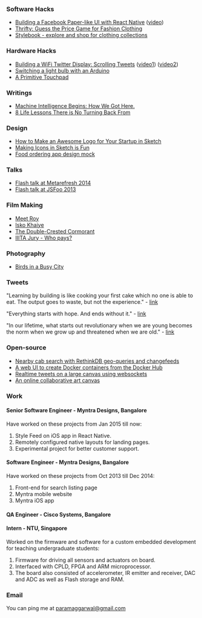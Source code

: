 ### Software Hacks

* [Building a Facebook Paper-like UI with React Native](https://medium.com/@paramaggarwal/building-a-facebook-paper-like-ui-with-react-native-4a753623d343) ([video](https://vimeo.com/175727390))
* [Thrifty: Guess the Price Game for Fashion Clothing](https://vimeo.com/163112588)
* [Stylebook - explore and shop for clothing collections](https://vimeo.com/129634730)

### Hardware Hacks

* [Building a WiFi Twitter Display: Scrolling Tweets](https://medium.com/@paramaggarwal/building-a-wifi-twitter-display-scrolling-tweets-7788d20ffbd3#.1mu5onwxd) ([video1](https://vimeo.com/49606294)) ([video2](https://vimeo.com/46611743))
* [Switching a light bulb with an Arduino](https://vimeo.com/47259792)
* [A Primitive Touchpad](https://vimeo.com/18922055)

### Writings

* [Machine Intelligence Begins: How We Got Here.](https://medium.com/@paramaggarwal/machine-intelligence-begins-how-we-got-here-eecc8cbec49e#.opotke1qi)
* [8 Life Lessons There is No Turning Back From](https://medium.com/@paramaggarwal/8-life-lessons-there-is-no-turning-back-from-db1de3fa34e0#.fempys1yz)

### Design

* [How to Make an Awesome Logo for Your Startup in Sketch](https://medium.com/sketch-app-sources/tutorial-make-an-awesome-logo-for-your-startup-with-sketch-6a7a9187023c)
* [Making Icons in Sketch is Fun](https://medium.com/ux-for-india/making-icons-in-sketch-is-fun-60cc67ed54b0)
* [Food ordering app design mock](http://github.com/paramaggarwal/hungry)

### Talks

* [Flash talk at Metarefresh 2014](https://www.youtube.com/watch?v=iG01gVs9Wpo)
* [Flash talk at JSFoo 2013](https://www.youtube.com/watch?v=ZvXuW3tyQF0&t=6m35s)

### Film Making

* [Meet Roy](https://vimeo.com/19773975)
* [Isko Khaiye](https://vimeo.com/18638097)
* [The Double-Crested Cormorant ](https://vimeo.com/68470594)
* [IIITA Jury - Who pays?](https://vimeo.com/22465409)

### Photography

* [Birds in a Busy City](https://medium.com/@paramaggarwal/birds-in-a-busy-city-44cce47943e8#.5mx57kgo4)

### Tweets

"Learning by building is like cooking your first cake which no one is able to eat. The output goes to waste, but not the experience." - [link](https://twitter.com/paramaggarwal/status/676758747000147969)

"Everything starts with hope. And ends without it." - [link](https://twitter.com/paramaggarwal/status/665578012818210817)

"In our lifetime, what starts out revolutionary when we are young becomes the norm when we grow up and threatened when we are old." - [link](https://twitter.com/paramaggarwal/status/657408132960813056)

### Open-source

* [Nearby cab search with RethinkDB geo-queries and changefeeds](https://github.com/paramaggarwal/nearby-cabs)
* [A web UI to create Docker containers from the Docker Hub](https://github.com/paramaggarwal/dockerweb)
* [Realtime tweets on a large canvas using websockets](https://github.com/paramaggarwal/eventdashboard)
* [An online collaborative art canvas](https://github.com/paramaggarwal/wefiddle)

### Work

#### Senior Software Engineer - Myntra Designs, Bangalore

Have worked on these projects from Jan 2015 till now:

1. Style Feed on iOS app in React Native.
2. Remotely configured native layouts for landing pages.
3. Experimental project for better customer support.

#### Software Engineer - Myntra Designs, Bangalore

Have worked on these projects from Oct 2013 till Dec 2014:

1. Front-end for search listing page
2. Myntra mobile website
3. Myntra iOS app

#### QA Engineer - Cisco Systems, Bangalore

#### Intern - NTU, Singapore

Worked on the firmware and software for a custom embedded development for teaching undergraduate students:

1. Firmware for driving all sensors and actuators on board.
2. Interfaced with CPLD, FPGA and ARM microprocessor.
3. The board also consisted of accelerometer, IR emitter and receiver, DAC and ADC as well as Flash storage and RAM.

### Email

You can ping me at paramaggarwal@gmail.com